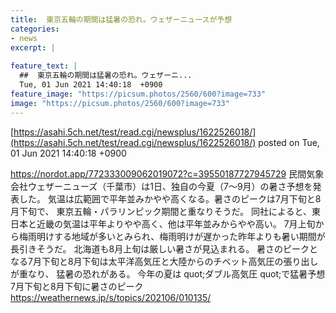```yaml
---
title:  東京五輪の期間は猛暑の恐れ。ウェザーニュースが予想  
categories:
- news
excerpt: |
  
feature_text: |
  ##  東京五輪の期間は猛暑の恐れ。ウェザーニ...
  Tue, 01 Jun 2021 14:40:18  +0900
feature_image: "https://picsum.photos/2560/600?image=733"
image: "https://picsum.photos/2560/600?image=733"
---
```


[https://asahi.5ch.net/test/read.cgi/newsplus/1622526018/](https://asahi.5ch.net/test/read.cgi/newsplus/1622526018/)
posted on Tue, 01 Jun 2021 14:40:18  +0900

<!--more-->

https://nordot.app/772333009062019072?c=39550187727945729 民間気象会社ウェザーニューズ（千葉市）は1日、独自の今夏（7〜9月）の暑さ予想を発表した。 気温は広範囲で平年並みかやや高くなる。暑さのピークは7月下旬と8月下旬で、 東京五輪・パラリンピック期間と重なりそうだ。 同社によると、東日本と近畿の気温は平年よりやや高く、他は平年並みからやや高い。 7月上旬から梅雨明けする地域が多いとみられ、梅雨明けが遅かった昨年よりも暑い期間が長引きそうだ。 北海道も8月上旬は厳しい暑さが見込まれる。 暑さのピークとなる7月下旬と8月下旬は太平洋高気圧と大陸からのチベット高気圧の張り出しが重なり、 猛暑の恐れがある。 今年の夏は quot;ダブル高気圧 quot;で猛暑予想　7月下旬と8月下旬に暑さのピーク https://weathernews.jp/s/topics/202106/010135/
